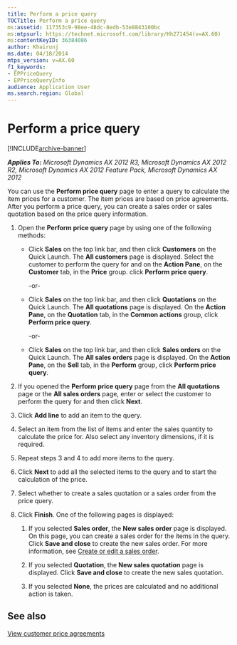 ```yaml
---
title: Perform a price query
TOCTitle: Perform a price query
ms:assetid: 117353c9-98ee-48dc-8edb-53e8843100bc
ms:mtpsurl: https://technet.microsoft.com/library/Hh271454(v=AX.60)
ms:contentKeyID: 36384086
author: Khairunj
ms.date: 04/18/2014
mtps_version: v=AX.60
f1_keywords:
- EPPriceQuery
- EPPriceQueryInfo
audience: Application User
ms.search.region: Global
---
```


# Perform a price query 


[!INCLUDE[archive-banner](includes/archive-banner.md)]


_**Applies To:** Microsoft Dynamics AX 2012 R3, Microsoft Dynamics AX 2012 R2, Microsoft Dynamics AX 2012 Feature Pack, Microsoft Dynamics AX 2012_

You can use the **Perform price query** page to enter a query to calculate the item prices for a customer. The item prices are based on price agreements. After you perform a price query, you can create a sales order or sales quotation based on the price query information.

1.  Open the **Perform price query** page by using one of the following methods:
    
      - Click **Sales** on the top link bar, and then click **Customers** on the Quick Launch. The **All customers** page is displayed. Select the customer to perform the query for and on the **Action Pane**, on the **Customer** tab, in the **Price** group. click **Perform price query**.
        
        \-or-
    
      - Click **Sales** on the top link bar, and then click **Quotations** on the Quick Launch. The **All quotations** page is displayed. On the **Action Pane**, on the **Quotation** tab, in the **Common actions** group, click **Perform price query**.
        
        \-or-
    
      - Click **Sales** on the top link bar, and then click **Sales orders** on the Quick Launch. The **All sales orders** page is displayed. On the **Action Pane**, on the **Sell** tab, in the **Perform** group, click **Perform price query**.

2.  If you opened the **Perform price query** page from the **All quotations** page or the **All sales orders** page, enter or select the customer to perform the query for and then click **Next**.

3.  Click **Add line** to add an item to the query.

4.  Select an item from the list of items and enter the sales quantity to calculate the price for. Also select any inventory dimensions, if it is required.

5.  Repeat steps 3 and 4 to add more items to the query.

6.  Click **Next** to add all the selected items to the query and to start the calculation of the price.

7.  Select whether to create a sales quotation or a sales order from the price query.

8.  Click **Finish**. One of the following pages is displayed:
    
    1.  If you selected **Sales order**, the **New sales order** page is displayed. On this page, you can create a sales order for the items in the query. Click **Save and close** to create the new sales order. For more information, see [Create or edit a sales order](create-or-edit-a-sales-order.md).
    
    2.  If you selected **Quotation**, the **New sales quotation** page is displayed. Click **Save and close** to create the new sales quotation.
    
    3.  If you selected **None**, the prices are calculated and no additional action is taken.

## See also

[View customer price agreements](view-customer-price-agreements.md)

  


